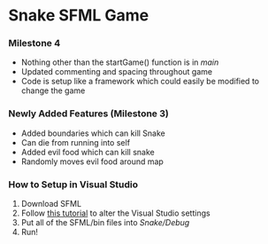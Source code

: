 # Snake SFML Game

### Milestone 4

* Nothing other than the startGame() function is in *main*
* Updated commenting and spacing throughout game
* Code is setup like a framework which could easily be modified to change the game

### Newly Added Features (Milestone 3)
* Added boundaries which can kill Snake
* Can die from running into self
* Added evil food which can kill snake
* Randomly moves evil food around map

### How to Setup in Visual Studio
1. Download SFML
2. Follow [this tutorial](https://www.youtube.com/watch?v=axIgxBQVBg0&t=240s) to alter the Visual Studio settings
3. Put all of the SFML/bin files into *Snake/Debug*
4. Run!
